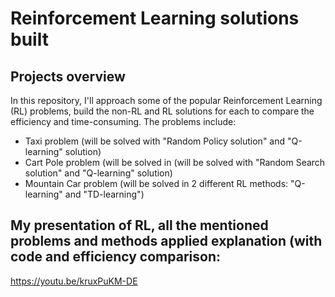 # Reinforcement Learning solutions built
## Projects overview
In this repository, I'll approach some of the popular Reinforcement Learning (RL) problems, build the non-RL and RL solutions for each to compare the efficiency and time-consuming. The problems include:

- Taxi problem (will be solved with "Random Policy solution" and "Q-learning" solution)
- Cart Pole problem (will be solved in (will be solved with "Random Search solution" and "Q-learning" solution)
- Mountain Car problem (will be solved in 2 different RL methods: "Q-learning" and "TD-learning")

## My presentation of RL, all the mentioned problems and methods applied explanation (with code and efficiency comparison:
https://youtu.be/kruxPuKM-DE
